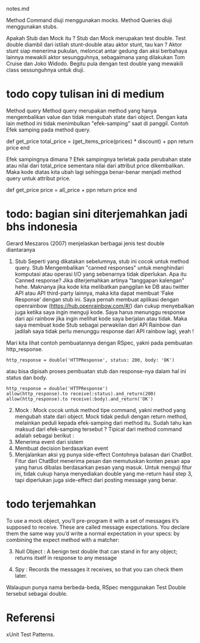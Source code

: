 notes.md


Method Command diuji menggunakan mocks.
Method Queries diuji menggunakan stubs.

Apakah Stub dan Mock itu ?
Stub dan Mock merupakan test double.
Test double diambil dari istilah stunt-double atau aktor stunt, tau kan ?
Aktor stunt siap menerima pukulan, meloncat antar gedung dan aksi berbahaya lainnya mewakili aktor sesungguhnya, sebagaimana yang dilakukan Tom Cruise dan Joko Widodo.
Begitu pula dengan test double yang mewakili class sessunguhnya untuk diuji.

# todo copy tulisan ini di medium
Method query
Method query merupakan method yang hanya mengembalikan value dan tidak mengubah state dari object.
Dengan kata lain method ini tidak menimbulkan "efek-samping" saat di panggil.
Contoh Efek samping pada method query.

def get_price
	total_price = (get_items_price(prices) * discount) + ppn
	return price
end

Efek sampingnya dimana ?
Efek sampingnya terletak pada perubahan state atau nilai dari total_price sementara nilai dari attribut price dikembalikan. Maka kode diatas kita ubah lagi sehingga benar-benar menjadi method query untuk attribut price.

def get_price
	price = all_price + ppn
	return price
end


# todo: bagian sini diterjemahkan jadi bhs indonesia
Gerard Meszaros (2007) menjelaskan berbagai jenis test double diantaranya 

1. Stub 
Seperti yang dikatakan sebelumnya, stub ini cocok untuk method query. 
Stub Mengembalikan "canned responses" untuk menghindari komputasi atau operasi I/O yang sebenarnya tidak diperlukan.
Apa itu Canned response? Jika diterjemahkan artinya "tanggapan kalengan" hehe.
Maknanya jika kode kita melibatkan panggilan ke DB atau twitter API atau API third-party lainnya, maka kita dapat membuat 'Fake Response' dengan stub ini.
Saya pernah membuat aplikasi dengan openrainbow (https://hub.openrainbow.com/#/) dan cukup menyebalkan juga ketika saya ingin menguji kode.
Saya harus menunggu response dari api rainbow jika ingin melihat kode saya berjalan atau tidak.
Maka saya membuat kode Stub sebagai perwakilan dari API Rainbow dan jadilah saya tidak perlu menunggu response dari API rainbow lagi, yeah !
<!-- contoh rspec  -->
Mari kita lihat contoh pembuatannya dengan RSpec, yakni pada pembuatan http_response.
~~~
http_response = double('HTTPResponse', status: 200, body: 'OK')
~~~
atau bisa dipisah proses pembuatan  stub dan response-nya dalam hal ini status dan body.
~~~
http_response = double('HTTPResponse')
allow(http_response).to receive(:status).and_return(200)
allow(http_response).to receive(:body).and_return('OK')
~~~

2. Mock : 
Mock cocok untuk method tipe command, yakni method yang mengubah state dari object.
Mock tidak peduli dengan return method, melainkan peduli kepada efek-samping dari method itu. Sudah tahu kan maksud dari efek-samping tersebut ?
Tipical dari method command adalah sebagai berikut : 
1. Menerima event dari sistem
2. Membuat decision berdasarkan event
3. Menjalankan aksi yg punya side-effect
Contohnya balasan dari ChatBot.
Fitur dari ChatBot menerima pesan dan memutuskan konten pesan apa yang harus dibalas berdasarkan pesan yang masuk.
Untuk menguji fitur ini, tidak cukup hanya menyediakan double yang me-return hasil step 3, tapi diperlukan juga side-effect dari posting message yang benar.

# todo terjemahkan
To use a mock object, you’ll pre-program it with a set of messages it’s supposed
to receive. These are called message expectations. You declare them the same
way you’d write a normal expectation in your specs: by combining the expect
method with a matcher:


3. Null Object : A benign test double that can stand in for any object; returns itself in response to any message

4. Spy : Records the messages it receives, so that you can check them later.

Walaupun punya nama berbeda-beda, RSpec menggunakan Test Double tersebut sebagai double.


# Referensi 
xUnit Test Patterns.
